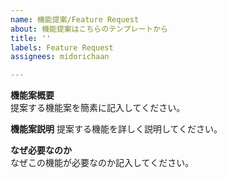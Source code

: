 ```yaml
---
name: 機能提案/Feature Request
about: 機能提案はこちらのテンプレートから
title: ''
labels: Feature Request
assignees: midorichaan

---
```


**機能案概要**  
提案する機能案を簡素に記入してください。  

**機能案説明**
提案する機能を詳しく説明してください。  

**なぜ必要なのか**  
なぜこの機能が必要なのか記入してください。
